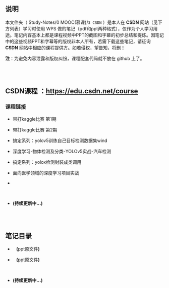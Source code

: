 ## 说明
本文件夹（ Study-Notes/0 MOOC(慕课)/`3 CSDN` ）是本人在 **CSDN** 网站（见下方列表）学习时使用 WPS 做的笔记（pdf和ppt两种格式），仅作为个人学习用途。笔记内容基本上都是课程视频中PPT的截图和字幕的初步总结和提炼。因笔记中的这些视频PPT和字幕等的版权非本人所有，若需下载这些笔记，请征询 **CSDN** 网站中相应的课程提供方。如若侵权，望告知，将删！

**注**：为避免内容泄露和版权纠纷，课程配套代码就不放在 github 上了。


<br>
<br>


## CSDN课程     ：https://edu.csdn.net/course


### 课程链接
* <a href="https://edu.csdn.net/course/detail/36337" style="text-decoration:none">带打kaggle比赛 第1期</a>

* <a href="https://edu.csdn.net/course/detail/36153" style="text-decoration:none">带打kaggle比赛 第2期</a>

* <a href="https://edu.csdn.net/course/detail/36338" style="text-decoration:none">搞定系列：yolov5训练自己目标检测数据集wind</a>

* <a href="https://edu.csdn.net/course/detail/37028" style="text-decoration:none">深度学习-物体检测及分类-YOLOv5实战-汽车检测</a>

* <a href="https://edu.csdn.net/course/detail/36773" style="text-decoration:none">搞定系列：yolox检测封装成类调用</a>

* <a href="https://edu.csdn.net/course/detail/35502" style="text-decoration:none">面向医学领域的深度学习项目实战</a>

* <a href="" style="text-decoration:none"></a>


<br>

* **(持续更新中...)**


<br>
<br>


## 笔记目录
* <a href="https://abrachan.github.io/Study-Notes/0 MOOC(慕课)/.pdf" style="text-decoration:none"></a> &ensp; **(**<a href="" style="text-decoration:none">ppt原文件</a>**)**

* <a href="https://abrachan.github.io/Study-Notes/0 MOOC(慕课)/.pdf" style="text-decoration:none"></a> &ensp; **(**<a href="" style="text-decoration:none">ppt原文件</a>**)**

<br>

* **(持续更新中...)**
